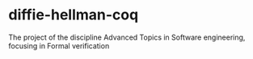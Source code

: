# diffie-hellman-coq
The project of the discipline Advanced Topics in Software engineering, focusing in Formal verification
